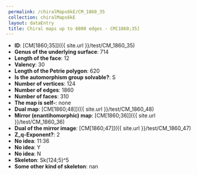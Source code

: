 ```yaml
--- 
 permalink: /chiralMaps6kE/CM_1860_35 
 collection: chiralMaps6kE
 layout: dataEntry
 title: Chiral maps up to 6000 edges - CM[1860;35]
---
```


- **ID**: [CM[1860;35]]({{ site.url }}/test/CM_1860_35)
- **Genus of the underlying surface**: 714
- **Length of the face**: 12
- **Valency**: 30
- **Length of the Petrie polygon**: 620
- **Is the automorphism group solvable?**: S
- **Number of vertices**: 124
- **Number of edges**: 1860
- **Number of faces**: 310
- **The map is self-**: none
- **Dual map**: [CM[1860;48]]({{ site.url }}/test/CM_1860_48)
- **Mirror (enantihomorphic) map**: [CM[1860;36]]({{ site.url }}/test/CM_1860_36)
- **Dual of the mirror image**: [CM[1860;47]]({{ site.url }}/test/CM_1860_47)
- **Z_q-Exponent?**: 2
- **No idea**:  11:36
- **No idea**: Y
- **No idea**: N
- **Skeleton**: Sk(124;5)^5
- **Some other kind of skeleton**: nan
